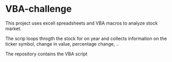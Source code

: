# VBA-challenge
This project uses excell spreadsheets and VBA macros to analyze stock market.

The scrip loops throgth the stock for on year and collects information
 on the ticker symbol, change in value, percentage change, ..
 
 The repository contains the VBA script 
